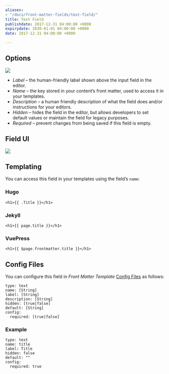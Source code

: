 ```yaml
---
aliases:
- "/docs/front-matter-fields/text-field/"
title: Text Field
publishdate: 2017-12-31 04:00:00 +0000
expirydate: 2030-01-01 04:00:00 +0000
date: 2017-12-31 04:00:00 +0000

---
```

## Options

![](/uploads/2018/01/text-options.png)

* _Label_ – the human-friendly label shown above the input field in the editor.
* _Name_ – the key stored in your content’s front matter, used to access it in your templates.
* _Description_ – a human friendly description of what the field does and/or instructions for your editors.
* _Hidden_ – hides the field in the editor, but allows developers to set default values or maintain the field for legacy purposes.
* _Required_ – prevent changes from being saved if this field is empty.

## Field UI

![](/uploads/2018/01/text-preview.png)

## Templating

You can access this field in your templates using the field’s `name`:

### Hugo

    <h1>{{ .Title }}</h1> 

### Jekyll

    <h1>{{ page.title }}</h1>

### VuePress

```vue
<h1>{{ $page.frontmatter.title }}</h1>
```

## Config Files

You can configure this field in _Front Matter Template_ [Config Files](/docs/settings/config-files/) as follows:

    type: text
    name: [String]
    label: [String]
    description: [String]
    hidden: [true|false]
    default: [String]
    config:
      required: [true|false]

### Example

    type: text
    name: title
    label: Title
    hidden: false
    default: ""
    config:
      required: true